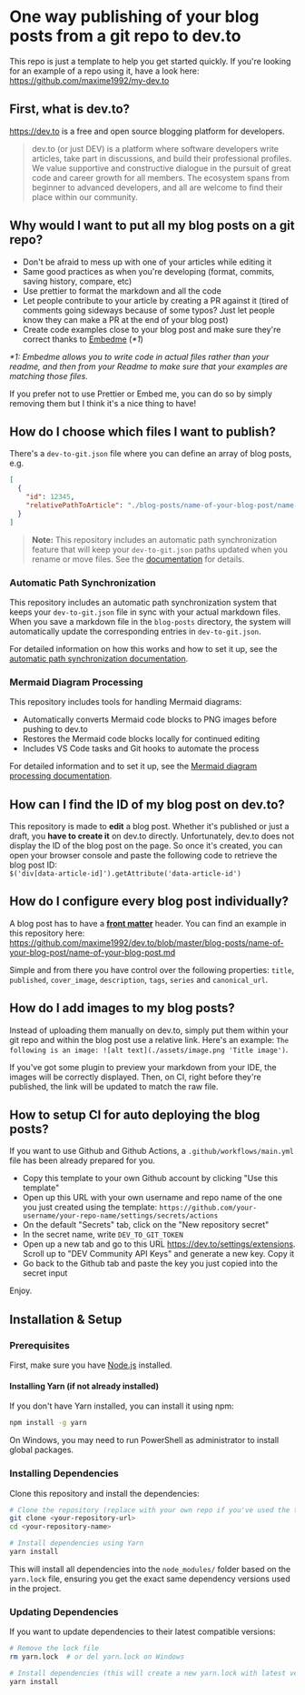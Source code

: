# One way publishing of your blog posts from a git repo to dev.to

This repo is just a template to help you get started quickly. If you're looking for an example of a repo using it, have a look here: https://github.com/maxime1992/my-dev.to

## First, what is dev.to?

https://dev.to is a free and open source blogging platform for developers.

> dev.to (or just DEV) is a platform where software developers write articles, take part in discussions, and build their professional profiles. We value supportive and constructive dialogue in the pursuit of great code and career growth for all members. The ecosystem spans from beginner to advanced developers, and all are welcome to find their place within our community.

## Why would I want to put all my blog posts on a git repo?

- Don't be afraid to mess up with one of your articles while editing it
- Same good practices as when you're developing (format, commits, saving history, compare, etc)
- Use prettier to format the markdown and all the code
- Let people contribute to your article by creating a PR against it (tired of comments going sideways because of some typos? Just let people know they can make a PR at the end of your blog post)
- Create code examples close to your blog post and make sure they're correct thanks to [Embedme](https://github.com/zakhenry/embedme) (_\*1_)

_\*1: Embedme allows you to write code in actual files rather than your readme, and then from your Readme to make sure that your examples are matching those files._

If you prefer not to use Prettier or Embed me, you can do so by simply removing them but I think it's a nice thing to have!

## How do I choose which files I want to publish?

There's a `dev-to-git.json` file where you can define an array of blog posts, e.g.

```json
[
  {
    "id": 12345,
    "relativePathToArticle": "./blog-posts/name-of-your-blog-post/name-of-your-blog-post.md"
  }
]
```

> **Note:** This repository includes an automatic path synchronization feature that will keep your `dev-to-git.json` paths updated when you rename or move files. See the [documentation](docs/update-dev-to-git-json-upon-save.md) for details.

### Automatic Path Synchronization

This repository includes an automatic path synchronization system that keeps your `dev-to-git.json` file in sync with your actual markdown files. When you save a markdown file in the `blog-posts` directory, the system will automatically update the corresponding entries in `dev-to-git.json`.

For detailed information on how this works and how to set it up, see the [automatic path synchronization documentation](docs/update-dev-to-git-json-upon-save.md).

### Mermaid Diagram Processing

This repository includes tools for handling Mermaid diagrams:
- Automatically converts Mermaid code blocks to PNG images before pushing to dev.to
- Restores the Mermaid code blocks locally for continued editing
- Includes VS Code tasks and Git hooks to automate the process

For detailed information and to set it up, see the [Mermaid diagram processing documentation](docs/mermaid-processing.md).

## How can I find the ID of my blog post on dev.to?

This repository is made to **edit** a blog post. Whether it's published or just a draft, you **have to create it** on dev.to directly. Unfortunately, dev.to does not display the ID of the blog post on the page. So once it's created, you can open your browser console and paste the following code to retrieve the blog post ID:  
`$('div[data-article-id]').getAttribute('data-article-id')`

## How do I configure every blog post individually?

A blog post has to have a [**front matter**](https://dev.to/p/editor_guide) header. You can find an example in this repository here: https://github.com/maxime1992/dev.to/blob/master/blog-posts/name-of-your-blog-post/name-of-your-blog-post.md

Simple and from there you have control over the following properties: `title`, `published`, `cover_image`, `description`, `tags`, `series` and `canonical_url`.

## How do I add images to my blog posts?

Instead of uploading them manually on dev.to, simply put them within your git repo and within the blog post use a relative link. Here's an example: `The following is an image: ![alt text](./assets/image.png 'Title image')`.

If you've got some plugin to preview your markdown from your IDE, the images will be correctly displayed. Then, on CI, right before they're published, the link will be updated to match the raw file.

## How to setup CI for auto deploying the blog posts?

If you want to use Github and Github Actions, a `.github/workflows/main.yml` file has been already prepared for you.

- Copy this template to your own Github account by clicking "Use this template"
- Open up this URL with your own username and repo name of the one you just created using the template: `https://github.com/your-username/your-repo-name/settings/secrets/actions`
- On the default "Secrets" tab, click on the "New repository secret"
- In the secret name, write `DEV_TO_GIT_TOKEN`
- Open up a new tab and go to this URL https://dev.to/settings/extensions. Scroll up to "DEV Community API Keys" and generate a new key. Copy it
- Go back to the Github tab and paste the key you just copied into the secret input

Enjoy.

## Installation & Setup

### Prerequisites

First, make sure you have [Node.js](https://nodejs.org/) installed.

#### Installing Yarn (if not already installed)
If you don't have Yarn installed, you can install it using npm:

```bash
npm install -g yarn
```

On Windows, you may need to run PowerShell as administrator to install global packages.

### Installing Dependencies

Clone this repository and install the dependencies:

```bash
# Clone the repository (replace with your own repo if you've used the template)
git clone <your-repository-url>
cd <your-repository-name>

# Install dependencies using Yarn
yarn install
```

This will install all dependencies into the `node_modules/` folder based on the `yarn.lock` file, ensuring you get the exact same dependency versions used in the project.

### Updating Dependencies

If you want to update dependencies to their latest compatible versions:

```bash
# Remove the lock file
rm yarn.lock  # or del yarn.lock on Windows

# Install dependencies (this will create a new yarn.lock with latest versions)
yarn install
```
